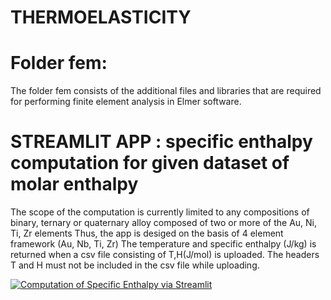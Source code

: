 # THERMOELASTICITY
# Folder fem:   
The folder fem consists of the additional files and libraries that are required for performing finite element analysis in Elmer software.

# STREAMLIT APP : specific enthalpy computation for given dataset of molar enthalpy 
The scope of the computation is currently limited to any compositions of binary, ternary or quaternary alloy composed of two or more of the Au, Ni, Ti, Zr elements
Thus, the  app is desiged on the basis of 4 element framework (Au, Nb, Ti, Zr)
The temperature and specific enthalpy (J/kg) is returned when a csv file consisting of T,H(J/mol) is uploaded. The headers T and H must not be included in the csv file while uploading.

[![Computation of Specific Enthalpy via Streamlit](https://static.streamlit.io/badges/streamlit_badge_black_white.svg)](https://enthalpyautinbzr.streamlit.app/)
